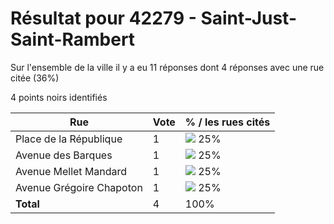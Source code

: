 # Résultat pour 42279 - Saint-Just-Saint-Rambert

Sur l'ensemble de la ville il y a eu 11 réponses dont 4 réponses avec une rue citée (36%)

4 points noirs identifiés

| Rue | Vote | % / les rues cités|
|-----|------|-------------------|
| Place de la République | 1 | <img src="../../img/bar_25.gif" />&nbsp;25%|
| Avenue des Barques | 1 | <img src="../../img/bar_25.gif" />&nbsp;25%|
| Avenue Mellet Mandard | 1 | <img src="../../img/bar_25.gif" />&nbsp;25%|
| Avenue Grégoire Chapoton | 1 | <img src="../../img/bar_25.gif" />&nbsp;25%|
| **Total** | 4 | 100%|
